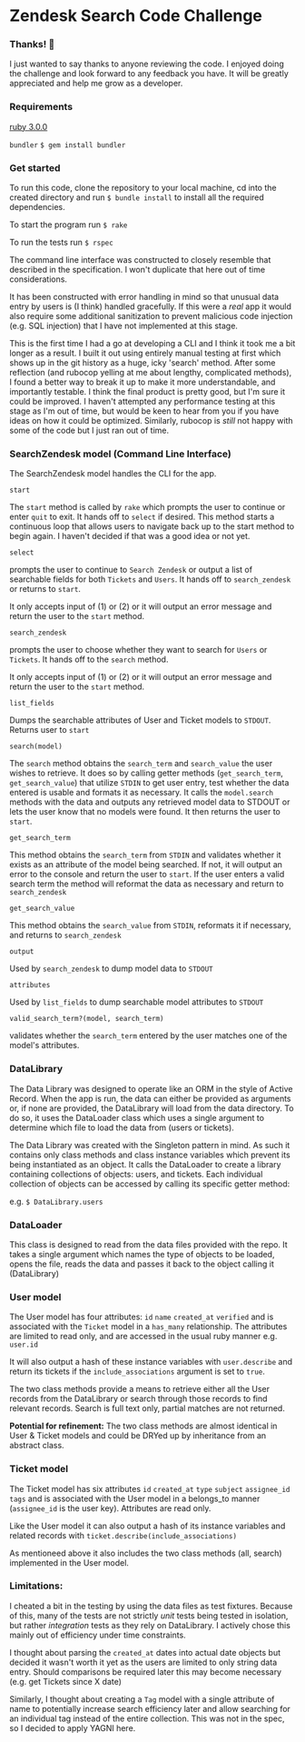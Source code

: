 # Zendesk Search Code Challenge

### Thanks! 🙏

I just wanted to say thanks to anyone reviewing the code. I enjoyed doing the challenge and
look forward to any feedback you have. It will be greatly appreciated and help me grow as a developer.

### Requirements
[ruby 3.0.0](https://www.ruby-lang.org/en/documentation/installation/)

`bundler`  `$ gem install bundler`

### Get started
To run this code, clone the repository to your local machine, cd into the created directory and
run `$ bundle install` to install all the required dependencies.

To start the program run `$ rake`

To run the tests run `$ rspec`

The command line interface was constructed to closely resemble that described in the specification.
I won't duplicate that here out of time considerations. 

It has been constructed with error handling in mind so that unusual data entry by users is (I think)
handled gracefully. If this were a *real* app it would also require some additional sanitization
to prevent malicious code injection (e.g. SQL injection) that I have not implemented at this stage.

This is the first time I had a go at developing a CLI and I think it took me a bit longer as a result.
I built it out using entirely manual testing at first which shows up in the git history as a huge,
icky 'search' method.  After some reflection (and rubocop yelling at me about lengthy, complicated
methods), I found a better way to break it up to make it more understandable, and importantly 
testable. I think the final product is pretty good, but I'm sure it could be improved. I haven't attempted
any performance testing at this stage as I'm out of time, but would be keen to hear from you if you
have ideas on how it could be optimized. Similarly, rubocop is *still* not happy with some of the code
but I just ran out of time. 

### SearchZendesk model (Command Line Interface)
The SearchZendesk model handles the CLI for the app. 

`start`

The `start` method is called by `rake` which prompts the
user to continue or enter `quit` to exit. It hands off to `select` if desired.  This method starts a continuous
loop that allows users to navigate back up to the start method to begin again. I haven't decided if that was a
good idea or not yet. 

`select`

prompts the user to continue to `Search Zendesk` or output a list of searchable fields for both `Tickets`
and `Users`.  It hands off to `search_zendesk` or returns to `start`.  

It only accepts input of (1) or (2) or it will output an error message and return the user to the `start` method.

`search_zendesk` 

prompts the user to choose whether they want to search for `Users` or `Tickets`.  It hands off to
the `search` method.

It only accepts input of (1) or (2) or it will output an error message and return the user to the `start` method.

`list_fields`

Dumps the searchable attributes of User and Ticket models to `STDOUT`. Returns user to `start`

`search(model)`

The `search` method obtains the `search_term` and `search_value` the user wishes to retrieve.  It does so by calling
getter methods (`get_search_term`, `get_search_value`) that utilize `STDIN` to get user entry, test whether the data 
entered is usable and formats it as necessary. It calls the `model.search` methods with the data and outputs any 
retrieved model data to STDOUT or lets the user know that no models were found. It then returns the user
to `start`.

`get_search_term`

This method obtains the `search_term` from `STDIN` and validates whether it exists as an attribute 
of the model being searched. If not, it will output an error to the console and return the user to `start`.  If the 
user enters a valid search term the method will reformat the data as necessary and return to `search_zendesk`

`get_search_value`

This method obtains the `search_value` from `STDIN`, reformats it if necessary, and returns to `search_zendesk` 

`output`

Used by `search_zendesk` to dump model data to `STDOUT`

`attributes`

Used by `list_fields` to dump searchable model attributes to `STDOUT`

`valid_search_term?(model, search_term)`

validates whether the `search_term` entered by the user matches one of the model's attributes.

### DataLibrary
The Data Library was designed to operate like an ORM in the style of Active Record. When the app is run,
the data can either be provided as arguments or, if none are provided, the DataLibrary will load from
the data directory. To do so, it uses the DataLoader class which uses a single argument to
determine which file to load the data from (users or tickets).

The Data Library was created with the Singleton pattern in mind. As such it contains only class methods and
class instance variables which prevent its being instantiated as an object. It calls the DataLoader to create 
a library containing collections of objects: users, and tickets. Each individual collection of objects can be 
accessed by calling its specific getter method:

e.g. `$ DataLibrary.users`

### DataLoader
This class is designed to read from the data files provided with the repo. It takes a single argument which names
the type of objects to be loaded, opens the file, reads the data and passes it back to the object calling it
(DataLibrary)

### User model
The User model has four attributes: `id` `name` `created_at` `verified` and is associated with the `Ticket` model
in a `has_many` relationship.  The attributes are limited to read only, and are accessed in the usual ruby manner 
e.g. `user.id`

It will also output a hash of these instance variables with `user.describe` and return its
tickets if the `include_associations` argument is set to `true`.

The two class methods provide a means to retrieve either all the User records from the DataLibrary or 
search through those records to find relevant records. Search is full text only, partial matches are
not returned.

**Potential for refinement:**  The two class methods are almost identical in User & Ticket models and could be
DRYed up by inheritance from an abstract class. 

### Ticket model
The Ticket model has six attributes `id` `created_at` `type` `subject` `assignee_id` `tags` and is associated with
the User model in a belongs_to manner (`assignee_id` is the user key). Attributes are read only.

Like the User model it can also output a hash of its instance variables and related records with 
`ticket.describe(include_associations)`

As mentioneed above it also includes the two class methods (all, search) implemented in the User model.

### Limitations:
I cheated a bit in the testing by using the data files as test fixtures. Because of this, many of the tests
are not strictly *unit* tests being tested in isolation, but rather *integration* tests as they rely on DataLibrary.
I actively chose this mainly out of efficiency under time constraints.

I thought about parsing the `created_at` dates into actual date objects but decided it wasn't worth it yet as the users 
are limited to only string data entry. Should comparisons be required later this may become necessary (e.g. get 
Tickets since X date)

Similarly, I thought about creating a `Tag` model with a single attribute of name to potentially increase search efficiency
later and allow searching for an individual tag instead of the entire collection. This was not in the spec, so I decided
to apply YAGNI here. 
